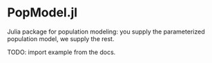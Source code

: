 # PopModel.jl

Julia package for population modeling: you supply the parameterized population
model, we supply the rest.  

TODO: import example from the docs.